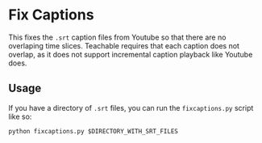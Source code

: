# Fix Captions

This fixes the `.srt` caption files from Youtube so that there are no overlaping time slices. Teachable requires that
each caption does not overlap, as it does not support incremental caption playback like Youtube does.

## Usage

If you have a directory of `.srt` files, you can run the `fixcaptions.py` script like so:

```
python fixcaptions.py $DIRECTORY_WITH_SRT_FILES
```
